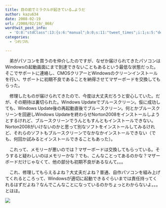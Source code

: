 ```yaml
---
title: 目の前でミラクルが起きている…ようだ
author: kazu634
date: 2008-02-19
url: /2008/02/19/_868/
wordtwit_post_info:
  - 'O:8:"stdClass":13:{s:6:"manual";b:0;s:11:"tweet_times";i:1;s:5:"delay";i:0;s:7:"enabled";i:1;s:10:"separation";s:2:"60";s:7:"version";s:3:"3.7";s:14:"tweet_template";b:0;s:6:"status";i:2;s:6:"result";a:0:{}s:13:"tweet_counter";i:2;s:13:"tweet_log_ids";a:1:{i:0;i:3749;}s:9:"hash_tags";a:0:{}s:8:"accounts";a:1:{i:0;s:7:"kazu634";}}'
categories:
  - つれづれ

---
```

<div class="section">
<p>
    　弟がパソコンを買うのを仲介したのですが、なぜか届けられてきたパソコンはWindowsの起動画面にまで到達できないこともあるという最低な状態だった。そこでサポートに連絡し、CMOSクリアーとWindowsのクリーンインストールを行い、サポートに初期不良であることを納得させてマザーボードを交換してもらった。
</p>
  
<p>
    　修理したものが届けられてきたので、今度は大丈夫だろうと安心していた。だが、その期待は裏切られた。Windows Updateでブルースクリーン。仮に成功しても、Windows Update後の再起動直後でブルースクリーン。何とかブルースクリーンを回避しWindows Updateを終わらせNorton2008をインストールしようとするけれど、ブルースクリーンでうんともすんともインストールできない。Norton2008がいけないのかと思って別なソフトをインストールしてみるけれど、それらのソフトもブルースクリーンでなかなかインストールできない（でも、何回か試みるとインストールできることもあった）。
</p>
  
<p>
    　これって、メモリーが悪いのでは？マザーボードは交換してもらっている。そうすると疑わしいのはメモリーかな？でも、こんなことってあるのかな？マザーボードだけじゃなくて、他の部分も初期不良があるなんて。。。
</p>
  
<p>
    　これ、修理してもらえるよね？大丈夫だよね？普通、自作パソコンを組み上げてくれるところって、Windowsが適切に起動できるぐらいまでは責任持ってくれるはずだよね？なんでこんなことになっているのかちょっとわからないよ。。。とほほ。
</p>
  
<p>
</p>
  
<p>
<center>
</center>
</p>
  
<p>
<a href="http://flickr.com/photos/jimena-almarza/278706277/" onclick="__gaTracker('send', 'event', 'outbound-article', 'http://flickr.com/photos/jimena-almarza/278706277/', '');" title="BAD DAY"><img src="http://farm1.static.flickr.com/86/278706277_856afbfea5_m.jpg" /></a>
</p></p>
</div>